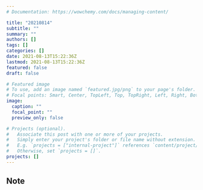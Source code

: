 ```yaml
---
# Documentation: https://wowchemy.com/docs/managing-content/

title: "20210814"
subtitle: ""
summary: ""
authors: []
tags: []
categories: []
date: 2021-08-13T15:22:36Z
lastmod: 2021-08-13T15:22:36Z
featured: false
draft: false

# Featured image
# To use, add an image named `featured.jpg/png` to your page's folder.
# Focal points: Smart, Center, TopLeft, Top, TopRight, Left, Right, BottomLeft, Bottom, BottomRight.
image:
  caption: ""
  focal_point: ""
  preview_only: false

# Projects (optional).
#   Associate this post with one or more of your projects.
#   Simply enter your project's folder or file name without extension.
#   E.g. `projects = ["internal-project"]` references `content/project/deep-learning/index.md`.
#   Otherwise, set `projects = []`.
projects: []
---
```


## Note

